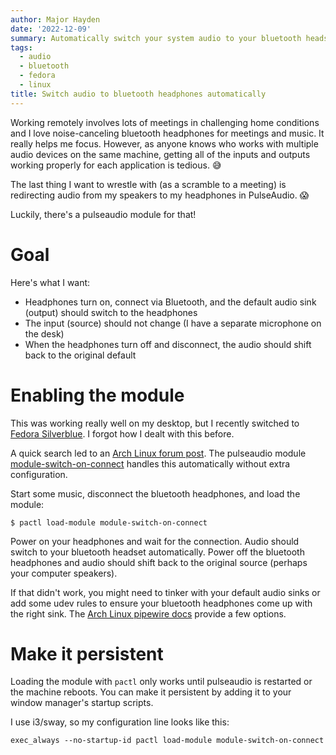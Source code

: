 ```yaml
---
author: Major Hayden
date: '2022-12-09'
summary: Automatically switch your system audio to your bluetooth headset as soon as they connect. 🎧 
tags:
  - audio
  - bluetooth
  - fedora
  - linux
title: Switch audio to bluetooth headphones automatically 
---
```


Working remotely involves lots of meetings in challenging home conditions and I love noise-canceling bluetooth headphones for meetings and music.
It really helps me focus.
However, as anyone knows who works with multiple audio devices on the same machine, getting all of the inputs and outputs working properly for each application is tedious. 😅

The last thing I want to wrestle with (as a scramble to a meeting) is redirecting audio from my speakers to my headphones in PulseAudio. 😱

Luckily, there's a pulseaudio module for that!

# Goal

Here's what I want:

* Headphones turn on, connect via Bluetooth, and the default audio sink (output) should switch to the headphones
* The input (source) should not change (I have a separate microphone on the desk)
* When the headphones turn off and disconnect, the audio should shift back to the original default

# Enabling the module

This was working really well on my desktop, but I recently switched to [Fedora Silverblue](https://silverblue.fedoraproject.org/).
I forgot how I dealt with this before.

A quick search led to an [Arch Linux forum post](https://bbs.archlinux.org/viewtopic.php?id=271850).
The pulseaudio module [module-switch-on-connect](https://www.freedesktop.org/wiki/Software/PulseAudio/Documentation/User/Modules/#module-switch-on-connect) handles this automatically without extra configuration.

Start some music, disconnect the bluetooth headphones, and load the module:

```text
$ pactl load-module module-switch-on-connect
```

Power on your headphones and wait for the connection.
Audio should switch to your bluetooth headset automatically.
Power off the bluetooth headphones and audio should shift back to the original source (perhaps your computer speakers).

If that didn't work, you might need to tinker with your default audio sinks or add some udev rules to ensure your bluetooth headphones come up with the right sink.
The [Arch Linux pipewire docs](https://wiki.archlinux.org/title/PipeWire#Sound_does_not_automatically_switch_to_Bluetooth_headphones) provide a few options.

# Make it persistent

Loading the module with `pactl` only works until pulseaudio is restarted or the machine reboots.
You can make it persistent by adding it to your window manager's startup scripts.

I use i3/sway, so my configuration line looks like this:

```text
exec_always --no-startup-id pactl load-module module-switch-on-connect
```
